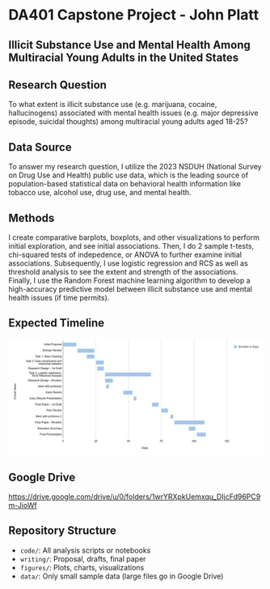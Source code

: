 # DA401 Capstone Project - John Platt

## Illicit Substance Use and Mental Health Among Multiracial Young Adults in the United States

## Research Question
To what extent is illicit substance use (e.g. marijuana, cocaine, hallucinogens) associated with mental health issues (e.g. major depressive episode, suicidal thoughts) among multiracial young adults aged 18-25?

## Data Source
To answer my research question, I utilize the 2023 NSDUH (National Survey on Drug Use and Health) public use data, which is the leading source of population-based statistical data on behavioral health information like tobacco use, alcohol use, drug use, and mental health.

## Methods
I create comparative barplots, boxplots, and other visualizations to perform initial exploration, and see initial associations. Then, I do 2 sample t-tests, chi-squared tests of indepedence, or ANOVA to further examine initial associations. Subsequently, I use logistic regression and RCS as well as threshold analysis to see the extent and strength of the associations. Finally, I use the Random Forest machine learning algorithm to develop a high-accuracy predictive model between illicit substance use and mental health issues (if time permits).

## Expected Timeline
![alt text](https://github.com/Platt-John/John-Platt-DA-401-Project/blob/main/figures/Final%20Project%20Timeline.png)

## Google Drive 
https://drive.google.com/drive/u/0/folders/1wrYRXpkUemxqu_DIjcFd96PC9m-JioWf

## Repository Structure
- `code/`: All analysis scripts or notebooks
- `writing/`: Proposal, drafts, final paper
- `figures/`: Plots, charts, visualizations
- `data/`: Only small sample data (large files go in Google Drive)

